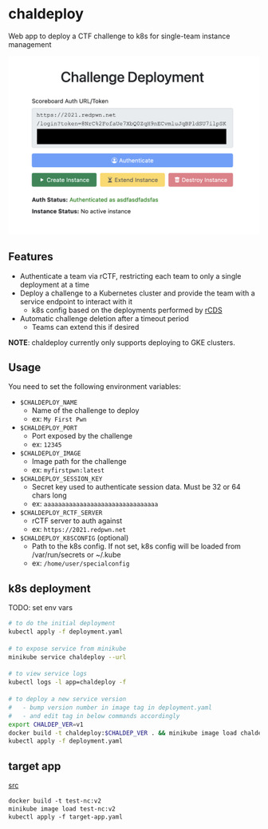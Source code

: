 # chaldeploy

Web app to deploy a CTF challenge to k8s for single-team instance management

![Screenshot of web app](./screenshot.png)

## Features

* Authenticate a team via rCTF, restricting each team to only a single deployment at a time
* Deploy a challenge to a Kubernetes cluster and provide the team with a service endpoint to interact with it
  * k8s config based on the deployments performed by [rCDS](https://github.com/redpwn/rcds/tree/master/rcds/backends/k8s)
* Automatic challenge deletion after a timeout period
  * Teams can extend this if desired

**NOTE**: chaldeploy currently only supports deploying to GKE clusters.

## Usage

You need to set the following environment variables:

* `$CHALDEPLOY_NAME`
  * Name of the challenge to deploy
  * ex: `My First Pwn`
* `$CHALDEPLOY_PORT`
  * Port exposed by the challenge
  * ex: `12345`
* `$CHALDEPLOY_IMAGE`
  * Image path for the challenge
  * ex: `myfirstpwn:latest`
* `$CHALDEPLOY_SESSION_KEY`
  * Secret key used to authenticate session data. Must be 32 or 64 chars long
  * ex: `aaaaaaaaaaaaaaaaaaaaaaaaaaaaaaaa`
* `$CHALDEPLOY_RCTF_SERVER`
  * rCTF server to auth against
  * ex: `https://2021.redpwn.net`
* `$CHALDEPLOY_K8SCONFIG` (optional)
  * Path to the k8s config. If not set, k8s config will be loaded from /var/run/secrets or ~/.kube
  * ex: `/home/user/specialconfig`

## k8s deployment

TODO: set env vars

```bash
# to do the initial deployment
kubectl apply -f deployment.yaml

# to expose service from minikube
minikube service chaldeploy --url

# to view service logs
kubectl logs -l app=chaldeploy -f

# to deploy a new service version
#   - bump version number in image tag in deployment.yaml
#   - and edit tag in below commands accordingly
export CHALDEP_VER=v1
docker build -t chaldeploy:$CHALDEP_VER . && minikube image load chaldeploy:$CHALDEP_VER
kubectl apply -f deployment.yaml
```

## target app

[src](https://gitlab.com/osusec/ctf-authors/damctf2020-chals/-/tree/master/test/test-nc)

```
docker build -t test-nc:v2
minikube image load test-nc:v2
kubectl apply -f target-app.yaml
```